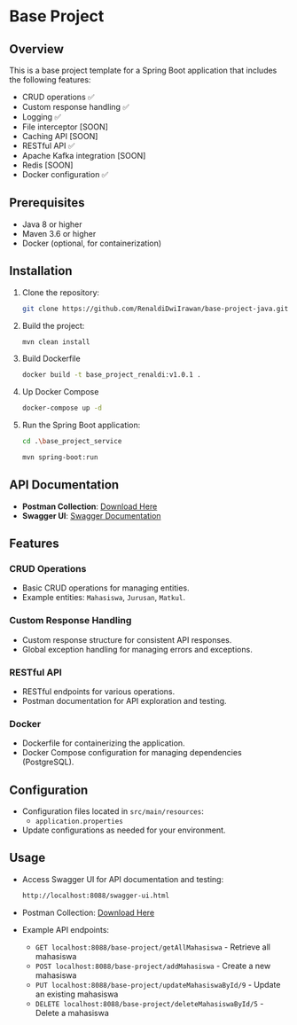 # Base Project

## Overview
This is a base project template for a Spring Boot application that includes the following features:
- CRUD operations ✅ 
- Custom response handling ✅
- Logging ✅
- File interceptor [SOON]
- Caching API [SOON]
- RESTful API ✅
- Apache Kafka integration [SOON]
- Redis [SOON]
- Docker configuration ✅

<!--
## Table of Contents
- [Prerequisites](#prerequisites)
- [Installation](#installation)
- [Running the Application](#running-the-application)
- [Features](#features)
  - [CRUD Operations](#crud-operations)
  - [Custom Response Handling](#custom-response-handling)
  - [Logging](#logging)
  - [File Interceptor](#file-interceptor)
  - [Caching](#caching)
  - [RESTful API](#restful-api)
  - [Kafka Integration](#kafka-integration)
  - [Redis](#redis)
  - [Docker](#docker)
- [Configuration](#configuration)
- [Usage](#usage)
- [Contributing](#contributing)
- [License](#license)
- 
-->

## Prerequisites
- Java 8 or higher
- Maven 3.6 or higher
- Docker (optional, for containerization)

## Installation
1. Clone the repository:
    ```bash
    git clone https://github.com/RenaldiDwiIrawan/base-project-java.git
    ```

2. Build the project:
    ```bash
    mvn clean install
    ```

3. Build Dockerfile
   ```bash
   docker build -t base_project_renaldi:v1.0.1 .
   ```

4. Up Docker Compose
   ```bash
   docker-compose up -d
   ```
   
5. Run the Spring Boot application:
    ```bash
    cd .\base_project_service
    ```
    ```bash
    mvn spring-boot:run
    ```

## API Documentation

- **Postman Collection**: [Download Here](https://drive.google.com/file/d/1_6c7tpL89bXEgSiKIT7qYjhsZ7KQOxE5/view?usp=sharing)
- **Swagger UI**: [Swagger Documentation](http://localhost:8088/swagger-ui/index.html#/Kampus)

## Features

### CRUD Operations
- Basic CRUD operations for managing entities.
- Example entities: `Mahasiswa`, `Jurusan`, `Matkul`.

### Custom Response Handling
- Custom response structure for consistent API responses.
- Global exception handling for managing errors and exceptions.

<!--
### File Interceptor
- Interceptor for handling file uploads and downloads.
- Example implementation for file validation and processing.

### Caching
- Caching using Spring Cache with support for multiple cache providers (e.g., Redis, Ehcache).
-->
### RESTful API
- RESTful endpoints for various operations.
- Postman documentation for API exploration and testing.

<!--
### Kafka Integration
- Kafka producer and consumer for asynchronous message processing.
- Example implementation for sending and receiving messages.
-->

### Docker
- Dockerfile for containerizing the application.
- Docker Compose configuration for managing dependencies (PostgreSQL).


## Configuration
- Configuration files located in `src/main/resources`:
  - `application.properties`
- Update configurations as needed for your environment.

## Usage
- Access Swagger UI for API documentation and testing:
    ```bash
    http://localhost:8088/swagger-ui.html
    ``` 
- Postman Collection: [Download Here](https://drive.google.com/file/d/1_6c7tpL89bXEgSiKIT7qYjhsZ7KQOxE5/view?usp=sharing)

- Example API endpoints:
  - `GET localhost:8088/base-project/getAllMahasiswa` - Retrieve all mahasiswa
  - `POST localhost:8088/base-project/addMahasiswa` - Create a new mahasiswa
  - `PUT localhost:8088/base-project/updateMahasiswaById/9` - Update an existing mahasiswa
  - `DELETE localhost:8088/base-project/deleteMahasiswaById/5` - Delete a mahasiswa

<!--
- Kafka integration example:
  - Send a message to Kafka topic: `POST /api/messages`
  - Consume messages from Kafka topic
-->

<!--
## License
This project is licensed under the MIT License. See the [LICENSE](LICENSE) file for more details.
-->
